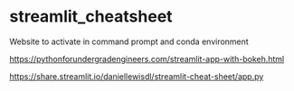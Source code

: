 # streamlit_cheatsheet


Website to activate in command prompt and conda environment

https://pythonforundergradengineers.com/streamlit-app-with-bokeh.html

https://share.streamlit.io/daniellewisdl/streamlit-cheat-sheet/app.py
